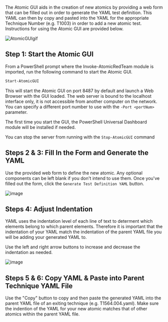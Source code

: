 The Atomic GUI aids in the creation of new atomics by providing a web form that can be filled out in order to generate the YAML test definition. This YAML can then by copy and pasted into the YAML for the appropriate Technique Number (e.g. T1003) in order to add a new atomic test. Instructions for using the Atomic GUI are provided below.

![AtomicGUIgif](https://user-images.githubusercontent.com/22311332/83468238-656db080-a439-11ea-8123-25bf45068961.gif)

## Step 1: Start the Atomic GUI

From a PowerShell prompt where the Invoke-AtomicRedTeam module is imported, run the following command to start the Atomic GUI.

```powershell
Start-AtomicGUI
```

This will start the Atomic GUI on port 8487 by default and launch a Web Browser with the GUI loaded. The web server is bound to the localhost interface only, it is not accessible from another computer on the network. You can specify a different port number to use with the `-Port <portNum>` parameter.

The first time you start the GUI, the PowerShell Universal Dashboard module will be installed if needed.

You can stop the server from running with the `Stop-AtomicGUI` command

## Steps 2 & 3: Fill In the Form and Generate the YAML

Use the provided web form to define the new atomic. Any optional components can be left blank if you don't intend to use them. Once you've filled out the form, click the `Generate Test Definition YAML` button.

![image](https://user-images.githubusercontent.com/22311332/83467703-f6438c80-a437-11ea-8747-3152ce15b35c.png)

## Steps 4: Adjust Indentation

YAML uses the indentation level of each line of text to determent which elements belong to which parent elements. Therefore it is important that the indentation of your YAML match the indentation of the parent YAML file you will be adding your generated YAML to.

Use the left and right arrow buttons to increase and decrease the indentation as needed.

![image](https://user-images.githubusercontent.com/22311332/83550142-998db380-a4c3-11ea-86ee-dbf726008587.png)

## Steps 5 & 6: Copy YAML & Paste into Parent Technique YAML File

Use the "Copy" button to copy and then paste the generated YAML into the parent YAML file of an exiting technique (e.g. T1564.004.yaml). Make sure the indention of the YAML for your new atomic matches that of other atomics within the parent YAML file.